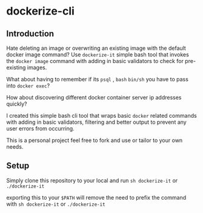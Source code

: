 # dockerize-cli


## Introduction


Hate deleting an image or overwriting an existing image with the default docker image command? 
Use `dockerize-it` simple bash tool that invokes the `docker image` command with adding in basic validators to check for pre-existing images.

What about having to remember if its `psql` , `bash` `bin/sh` you have to pass into `docker exec`?

How about discovering different docker container server ip addresses quickly? 

I created this simple bash cli tool that wraps basic `docker` related commands with adding in basic validators, filtering and better output 
to prevent any user errors from occurring. 

This is a personal project feel free to fork and use or tailor to your own needs.


## Setup

Simply clone this repository to your local and run `sh dockerize-it` or `./dockerize-it`

exporting this to your `$PATH` will remove the need to prefix the command with `sh dockerize-it` or `./dockerize-it` 

